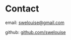 <!DOCTYPE html>
<html lang="en">
<head>
    <meta charset="UTF-8">
    <meta name="viewport" content="width=device-width, initial-scale=1.0">
    <title>New Page</title>
</head>
<body>
    <h1>Contact</h1>
    <p>email: <a href="mailto:swelouise@gmail.com"> swelouise@gmail.com</a></p>
    <p>github: <a href="https://github.com/swelouise"> github.com/swelouise</a></p>
</body>
</html>

